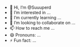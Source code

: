 - 👋 Hi, I’m @Suuuperd
- 👀 I’m interested in ...
- 🌱 I’m currently learning ...
- 💞️ I’m looking to collaborate on ...
- 📫 How to reach me ...
- 😄 Pronouns: ...
- ⚡ Fun fact: ...

<!---
Suuuperd/Suuuperd is a ✨ special ✨ repository because its `README.md` (this file) appears on your GitHub profile.
You can click the Preview link to take a look at your changes.
--->
